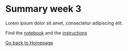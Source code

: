# Summary week 3
Lorem ipsum dolor sit amet, consectetur adipiscing elit.

Find the [notebook](./notebook.ipynb) and the [instructions](./instructions.md)

[Go back to Homepage](../README.md)
